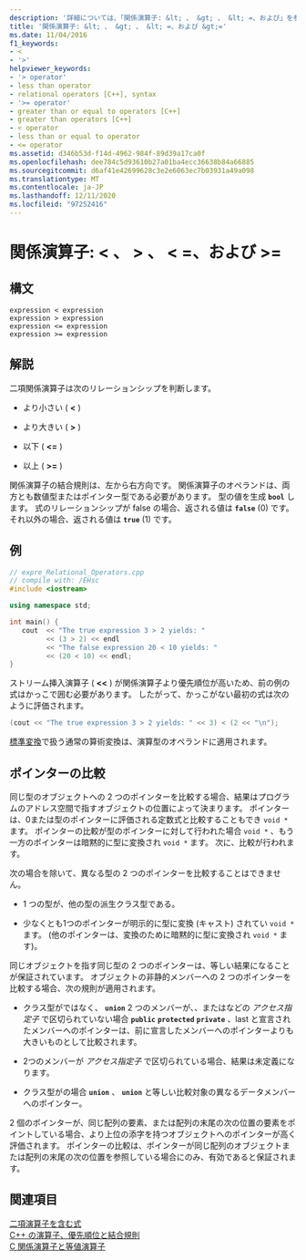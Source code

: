 ```yaml
---
description: '詳細については、「関係演算子: &lt; 、 &gt; 、 &lt; =、および」を参照してください。 &gt;='
title: '関係演算子: &lt; 、 &gt; 、 &lt; =、および &gt;='
ms.date: 11/04/2016
f1_keywords:
- <
- '>'
helpviewer_keywords:
- '> operator'
- less than operator
- relational operators [C++], syntax
- '>= operator'
- greater than or equal to operators [C++]
- greater than operators [C++]
- < operator
- less than or equal to operator
- <= operator
ms.assetid: d346b53d-f14d-4962-984f-89d39a17ca0f
ms.openlocfilehash: dee784c5d93610b27a01ba4ecc36638b84a66885
ms.sourcegitcommit: d6af41e42699628c3e2e6063ec7b03931a49a098
ms.translationtype: MT
ms.contentlocale: ja-JP
ms.lasthandoff: 12/11/2020
ms.locfileid: "97252416"
---
```

# <a name="relational-operators-lt-gt-lt-and-gt"></a>関係演算子: &lt; 、 &gt; 、 &lt; =、および &gt;=

## <a name="syntax"></a>構文

```
expression < expression
expression > expression
expression <= expression
expression >= expression
```

## <a name="remarks"></a>解説

二項関係演算子は次のリレーションシップを判断します。

- より小さい ( **\<** )

- より大きい ( **>** )

- 以下 ( **\<=** )

- 以上 ( **>=** )

関係演算子の結合規則は、左から右方向です。 関係演算子のオペランドは、両方とも数値型またはポインター型である必要があります。 型の値を生成 **`bool`** します。 式のリレーションシップが false の場合、返される値は **`false`** (0) です。それ以外の場合、返される値は **`true`** (1) です。

## <a name="example"></a>例

```cpp
// expre_Relational_Operators.cpp
// compile with: /EHsc
#include <iostream>

using namespace std;

int main() {
   cout  << "The true expression 3 > 2 yields: "
         << (3 > 2) << endl
         << "The false expression 20 < 10 yields: "
         << (20 < 10) << endl;
}
```

ストリーム挿入演算子 ( **<<** ) が関係演算子より優先順位が高いため、前の例の式はかっこで囲む必要があります。 したがって、かっこがない最初の式は次のように評価されます。

```cpp
(cout << "The true expression 3 > 2 yields: " << 3) < (2 << "\n");
```

[標準変換](standard-conversions.md)で扱う通常の算術変換は、演算型のオペランドに適用されます。

## <a name="comparing-pointers"></a>ポインターの比較

同じ型のオブジェクトへの 2 つのポインターを比較する場合、結果はプログラムのアドレス空間で指すオブジェクトの位置によって決まります。 ポインターは、0または型のポインターに評価される定数式と比較することもでき `void *` ます。 ポインターの比較が型のポインターに対して行われた場合 `void *` 、もう一方のポインターは暗黙的に型に変換され `void *` ます。 次に、比較が行われます。

次の場合を除いて、異なる型の 2 つのポインターを比較することはできません。

- 1 つの型が、他の型の派生クラス型である。

- 少なくとも1つのポインターが明示的に型に変換 (キャスト) されてい `void *` ます。 (他のポインターは、変換のために暗黙的に型に変換され `void *` ます)。

同じオブジェクトを指す同じ型の 2 つのポインターは、等しい結果になることが保証されています。 オブジェクトの非静的メンバーへの 2 つのポインターを比較する場合、次の規則が適用されます。

- クラス型がではなく、 **`union`** 2 つのメンバーが、、またはなどの *アクセス指定子* で区切られていない場合 **`public`** **`protected`** **`private`** 、last と宣言されたメンバーへのポインターは、前に宣言したメンバーへのポインターよりも大きいものとして比較されます。

- 2つのメンバーが *アクセス指定子* で区切られている場合、結果は未定義になります。

- クラス型がの場合 **`union`** 、 **`union`** と等しい比較対象の異なるデータメンバーへのポインター。

2 個のポインターが、同じ配列の要素、または配列の末尾の次の位置の要素をポイントしている場合、より上位の添字を持つオブジェクトへのポインターが高く評価されます。 ポインターの比較は、ポインターが同じ配列のオブジェクトまたは配列の末尾の次の位置を参照している場合にのみ、有効であると保証されます。

## <a name="see-also"></a>関連項目

[二項演算子を含む式](../cpp/expressions-with-binary-operators.md)<br/>
[C++ の演算子、優先順位と結合規則](../cpp/cpp-built-in-operators-precedence-and-associativity.md)<br/>
[C 関係演算子と等値演算子](../c-language/c-relational-and-equality-operators.md)
